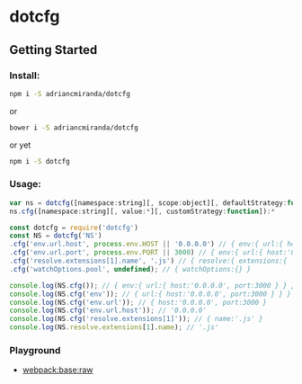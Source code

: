 # dotcfg

## Getting Started

### Install:

```bash
npm i -S adriancmiranda/dotcfg
```

or

```bash
bower i -S adriancmiranda/dotcfg
```

or yet

```bash
npm i -S dotcfg
```

### Usage:

```javascript
var ns = dotcfg([namespace:string][, scope:object][, defaultStrategy:function]):Object
ns.cfg([namespace:string][, value:*][, customStrategy:function]):*
```

```javascript
const dotcfg = require('dotcfg')
const NS = dotcfg('NS')
.cfg('env.url.host', process.env.HOST || '0.0.0.0') // { env:{ url:{ host:'0.0.0.0' } } }
.cfg('env.url.port', process.env.PORT || 3000) // { env:{ url:{ host:'0.0.0.0', port:3000 } } }
.cfg('resolve.extensions[1].name', '.js') // { resolve:{ extensions:{ '1': { name: '.js' } } } }
.cfg('watchOptions.pool', undefined); // { watchOptions:{} }

console.log(NS.cfg()); // { env:{ url:{ host:'0.0.0.0', port:3000 } } } }
console.log(NS.cfg('env')); // { url:{ host:'0.0.0.0', port:3000 } } }
console.log(NS.cfg('env.url')); // { host:'0.0.0.0', port:3000 }
console.log(NS.cfg('env.url.host')); // '0.0.0.0'
console.log(NS.cfg('resolve.extensions[1]')); // { name:'.js' }
console.log(NS.resolve.extensions[1].name); // '.js'
```

### Playground

* [webpack:base:raw](https://runkit.com/adriancmiranda/57f1037ef5fa9d1400830169)
